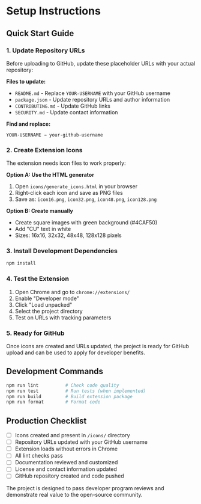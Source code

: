 # Setup Instructions

## Quick Start Guide

### 1. Update Repository URLs
Before uploading to GitHub, update these placeholder URLs with your actual repository:

**Files to update:**
- `README.md` - Replace `YOUR-USERNAME` with your GitHub username
- `package.json` - Update repository URLs and author information
- `CONTRIBUTING.md` - Update GitHub links
- `SECURITY.md` - Update contact information

**Find and replace:**
```
YOUR-USERNAME → your-github-username
```

### 2. Create Extension Icons
The extension needs icon files to work properly:

**Option A: Use the HTML generator**
1. Open `icons/generate_icons.html` in your browser
2. Right-click each icon and save as PNG files
3. Save as: `icon16.png`, `icon32.png`, `icon48.png`, `icon128.png`

**Option B: Create manually**
- Create square images with green background (#4CAF50)
- Add "CU" text in white
- Sizes: 16x16, 32x32, 48x48, 128x128 pixels

### 3. Install Development Dependencies
```bash
npm install
```

### 4. Test the Extension
1. Open Chrome and go to `chrome://extensions/`
2. Enable "Developer mode"
3. Click "Load unpacked"
4. Select the project directory
5. Test on URLs with tracking parameters

### 5. Ready for GitHub
Once icons are created and URLs updated, the project is ready for GitHub upload and can be used to apply for developer benefits.

## Development Commands
```bash
npm run lint          # Check code quality
npm run test          # Run tests (when implemented)
npm run build         # Build extension package
npm run format        # Format code
```

## Production Checklist
- [ ] Icons created and present in `/icons/` directory
- [ ] Repository URLs updated with your GitHub username
- [ ] Extension loads without errors in Chrome
- [ ] All lint checks pass
- [ ] Documentation reviewed and customized
- [ ] License and contact information updated
- [ ] GitHub repository created and code pushed

The project is designed to pass developer program reviews and demonstrate real value to the open-source community.